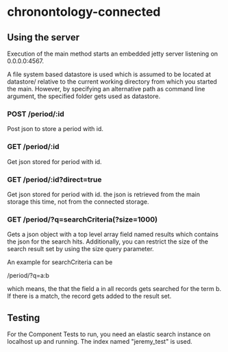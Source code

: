 # chronontology-connected

## Using the server

Execution of the main method starts an embedded 
jetty server listening on 0.0.0.0:4567.

A file system based datastore is used which is assumed to 
be located at datastore/ relative to the current working directory from
which you started the main. However, by specifying an alternative path
as command line argument, the specified folder gets used as datastore.

### POST /period/:id 

Post json to store a period with id.

### GET /period/:id

Get json stored for period with id.

### GET /period/:id?direct=true

Get json stored for period with id. the json is retrieved from 
the main storage this time, not from the connected storage.

### GET /period/?q=searchCriteria(?size=1000)

Gets a json object with a top level array field named results which
contains the json for the search hits. Additionally, you can restrict the 
size of the search result set by using the size query parameter.

An example for searchCriteria can be

  /period/?q=a:b
  
which means, the that the field a in all records gets searched for the term b.
If there is a match, the record gets added to the result set.

## Testing

For the Component Tests to run, you need an elastic search 
instance on localhost up and running. The index named "jeremy_test" 
is used.
